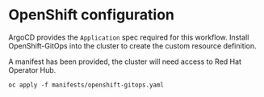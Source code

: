 # OpenShift configuration

ArgoCD provides the `Application` spec required for this workflow. Install OpenShift-GitOps into the cluster to create the custom resource definition.

A manifest has been provided, the cluster will need access to Red Hat Operator Hub.

```
oc apply -f manifests/openshift-gitops.yaml
```